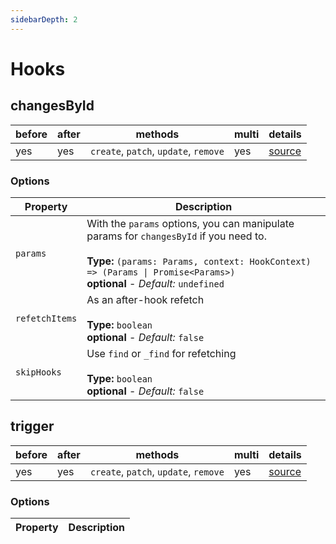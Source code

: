 ```yaml
---
sidebarDepth: 2
---
```


# Hooks

## changesById

|before|after|methods|multi|details|
|---|---|---|---|---|
|yes|yes|`create`, `patch`, `update`, `remove`|yes|[source](https://github.com/fratzinger/feathers-trigger/blob/main/src/hooks/changesById.ts)|

### Options

|       Property      |                Description                  |
|---------------------|---------------------------------------------|
| `params` | With the `params` options, you can manipulate params for `changesById` if you need to.<br><br>**Type:** `(params: Params, context: HookContext) => (Params \| Promise<Params>)`<br>**optional** - *Default:* `undefined` |
| `refetchItems` | As an after-hook refetch <br><br>**Type:** `boolean`<br>**optional** - *Default:* `false` |
| `skipHooks`| Use `find` or `_find` for refetching<br><br>**Type:** `boolean`<br>**optional** - *Default:* `false` |

## trigger

|before|after|methods|multi|details|
|---|---|---|---|---|
|yes|yes|`create`, `patch`, `update`, `remove`|yes|[source](https://github.com/fratzinger/feathers-trigger/blob/main/src/hooks/trigger.ts)|

### Options

|       Property      |                Description                  |
|---------------------|---------------------------------------------|
